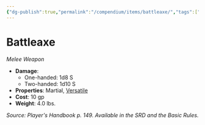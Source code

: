 ```yaml
---
{"dg-publish":true,"permalink":"/compendium/items/battleaxe/","tags":["compendium/src/5e/phb","item/property/martial","item/property/versatile","item/weapon/martial/melee"]}
---
```


# Battleaxe
*Melee Weapon*  

- **Damage**:
  - One-handed: 1d8 S
  - Two-handed: 1d10 S
- **Properties**: Martial, [Versatile](rules/item-properties.md#Versatile)
- **Cost**: 10 gp
- **Weight**: 4.0 lbs.

*Source: Player's Handbook p. 149. Available in the SRD and the Basic Rules.*